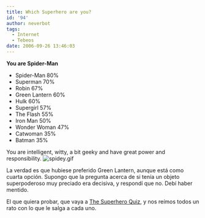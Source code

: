 ```yaml
---
title: Which Superhero are you?
id: '94'
author: neverbot
tags:
  - Internet
  - Tebeos
date: 2006-09-26 13:46:03
---
```


**You are Spider-Man**

* Spider-Man 80%
* Superman 70%
* Robin 67%
* Green Lantern 60%
* Hulk 60%
* Supergirl 57%
* The Flash 55%
* Iron Man 50%
* Wonder Woman 47%
* Catwoman 35%
* Batman 35%

You are intelligent, witty, a bit geeky and have great power and responsibility. ![spidey.gif](./spidey.gif)

La verdad es que hubiese preferido Green Lantern, aunque está como cuarta opción. Supongo que la pregunta acerca de si tenía un objeto superpoderoso muy preciado era decisiva, y respondí que no. Debí haber mentido.

El que quiera probar, que vaya a [The Superhero Quiz](http://www.thesuperheroquiz.com/), y nos reímos todos un rato con lo que le salga a cada uno.